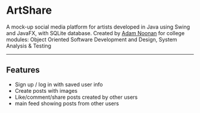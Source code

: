 # ArtShare

A mock-up social media platform for artists developed in Java using Swing and JavaFX, with SQLite database.
Created by [Adam Noonan](https://github.com/FloppaDev4000) for college modules: Object Oriented Software Development and Design, System Analysis & Testing

---

## Features

- Sign up / log in with saved user info
- Create posts with images
- Like/comment/share posts created by other users
- main feed showing posts from other users
